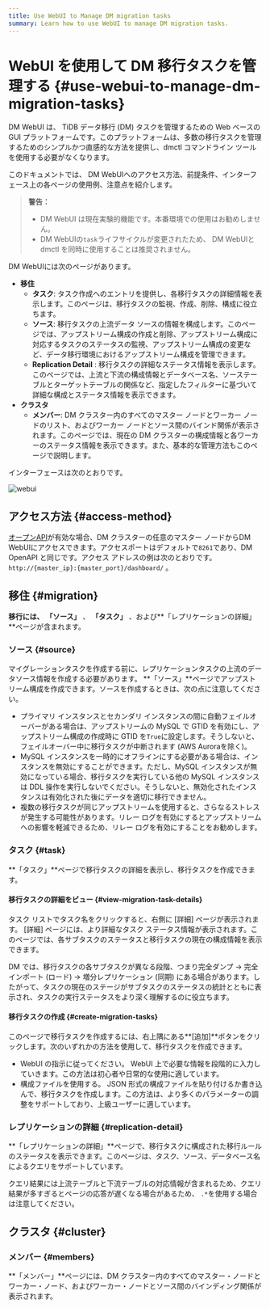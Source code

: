 ```yaml
---
title: Use WebUI to Manage DM migration tasks
summary: Learn how to use WebUI to manage DM migration tasks.
---
```


# WebUI を使用して DM 移行タスクを管理する {#use-webui-to-manage-dm-migration-tasks}

DM WebUI は、 TiDB データ移行 (DM) タスクを管理するための Web ベースの GUI プラットフォームです。このプラットフォームは、多数の移行タスクを管理するためのシンプルかつ直感的な方法を提供し、dmctl コマンドライン ツールを使用する必要がなくなります。

このドキュメントでは、 DM WebUIへのアクセス方法、前提条件、インターフェース上の各ページの使用例、注意点を紹介します。

> **警告：**
>
> -   DM WebUI は現在実験的機能です。本番環境での使用はお勧めしません。
> -   DM WebUIの`task`ライフサイクルが変更されたため、 DM WebUIと dmctl を同時に使用することは推奨されません。

DM WebUIには次のページがあります。

-   **移住**
    -   **タスク**: タスク作成へのエントリを提供し、各移行タスクの詳細情報を表示します。このページは、移行タスクの監視、作成、削除、構成に役立ちます。
    -   **ソース**: 移行タスクの上流データ ソースの情報を構成します。このページでは、アップストリーム構成の作成と削除、アップストリーム構成に対応するタスクのステータスの監視、アップストリーム構成の変更など、データ移行環境におけるアップストリーム構成を管理できます。
    -   **Replication Detail** : 移行タスクの詳細なステータス情報を表示します。このページでは、上流と下流の構成情報とデータベース名、ソーステーブルとターゲットテーブルの関係など、指定したフィルターに基づいて詳細な構成とステータス情報を表示できます。
-   **クラスタ**
    -   **メンバー**: DM クラスター内のすべてのマスター ノードとワーカー ノードのリスト、およびワーカー ノードとソース間のバインド関係が表示されます。このページでは、現在の DM クラスターの構成情報と各ワーカーのステータス情報を表示できます。また、基本的な管理方法もこのページで説明します。

インターフェースは次のとおりです。

![webui](https://download.pingcap.com/images/docs/dm/dm-webui-preview-en.png)

## アクセス方法 {#access-method}

[オープンAPI](/dm/dm-open-api.md#maintain-dm-clusters-using-openapi)が有効な場合、DM クラスターの任意のマスター ノードからDM WebUIにアクセスできます。アクセスポートはデフォルトで`8261`であり、DM OpenAPI と同じです。アクセス アドレスの例は次のとおりです。 `http://{master_ip}:{master_port}/dashboard/` 。

## 移住 {#migration}

**移行には、** **「ソース」** 、 **「タスク」** 、および**「レプリケーションの詳細」**ページが含まれます。

### ソース {#source}

マイグレーションタスクを作成する前に、レプリケーションタスクの上流のデータソース情報を作成する必要があります。 **「ソース」**ページでアップストリーム構成を作成できます。ソースを作成するときは、次の点に注意してください。

-   プライマリ インスタンスとセカンダリ インスタンスの間に自動フェイルオーバーがある場合は、アップストリームの MySQL で GTID を有効にし、アップストリーム構成の作成時に GTID を`True`に設定します。そうしないと、フェイルオーバー中に移行タスクが中断されます (AWS Auroraを除く)。
-   MySQL インスタンスを一時的にオフラインにする必要がある場合は、インスタンスを無効にすることができます。ただし、MySQL インスタンスが無効になっている場合、移行タスクを実行している他の MySQL インスタンスは DDL 操作を実行しないでください。そうしないと、無効化されたインスタンスは有効化された後にデータを適切に移行できません。
-   複数の移行タスクが同じアップストリームを使用すると、さらなるストレスが発生する可能性があります。リレー ログを有効にするとアップストリームへの影響を軽減できるため、リレー ログを有効にすることをお勧めします。

### タスク {#task}

**「タスク」**ページで移行タスクの詳細を表示し、移行タスクを作成できます。

#### 移行タスクの詳細をビュー {#view-migration-task-details}

タスク リストでタスク名をクリックすると、右側に [詳細] ページが表示されます。 [詳細] ページには、より詳細なタスク ステータス情報が表示されます。このページでは、各サブタスクのステータスと移行タスクの現在の構成情報を表示できます。

DM では、移行タスクの各サブタスクが異なる段階、つまり完全ダンプ -&gt; 完全インポート (ロード) -&gt; 増分レプリケーション (同期) にある場合があります。したがって、タスクの現在のステージがサブタスクのステータスの統計とともに表示され、タスクの実行ステータスをより深く理解するのに役立ちます。

#### 移行タスクの作成 {#create-migration-tasks}

このページで移行タスクを作成するには、右上隅にある**[追加]**ボタンをクリックします。次のいずれかの方法を使用して、移行タスクを作成できます。

-   WebUI の指示に従ってください。 WebUI 上で必要な情報を段階的に入力していきます。この方法は初心者や日常的な使用に適しています。
-   構成ファイルを使用する。 JSON 形式の構成ファイルを貼り付けるか書き込んで、移行タスクを作成します。この方法は、より多くのパラメーターの調整をサポートしており、上級ユーザーに適しています。

### レプリケーションの詳細 {#replication-detail}

**「レプリケーションの詳細」**ページで、移行タスクに構成された移行ルールのステータスを表示できます。このページは、タスク、ソース、データベース名によるクエリをサポートしています。

クエリ結果には上流テーブルと下流テーブルの対応情報が含まれるため、クエリ結果が多すぎるとページの応答が遅くなる場合があるため、 `.*`を使用する場合は注意してください。

## クラスタ {#cluster}

### メンバー {#members}

**「メンバー」**ページには、DM クラスター内のすべてのマスター・ノードとワーカー・ノード、およびワーカー・ノードとソース間のバインディング関係が表示されます。
